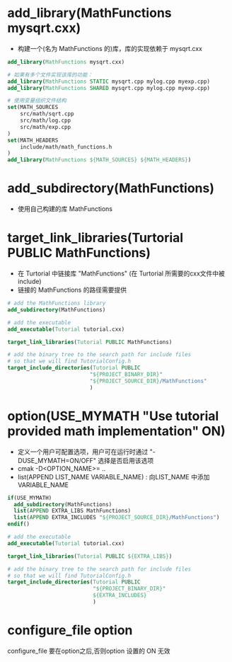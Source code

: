 # add_library(MathFunctions mysqrt.cxx)

- 构建一个(名为 MathFunctions 的)库，库的实现依赖于 mysqrt.cxx

~~~cmake
add_library(MathFunctions mysqrt.cxx)

# 如果有多个文件实现该库的功能：
add_library(MathFunctions STATIC mysqrt.cpp mylog.cpp myexp.cpp)
add_library(MathFunctions SHARED mysqrt.cpp mylog.cpp myexp.cpp)

# 使用变量组织文件结构
set(MATH_SOURCES
    src/math/sqrt.cpp
    src/math/log.cpp
    src/math/exp.cpp
)
set(MATH_HEADERS
    include/math/math_functions.h
)
add_library(MathFunctions ${MATH_SOURCES} ${MATH_HEADERS})
~~~

# add_subdirectory(MathFunctions)
- 使用自己构建的库 MathFunctions

# target_link_libraries(Turtorial PUBLIC MathFunctions)
- 在 Turtorial 中链接库 "MathFunctions" (在 Turtorial 所需要的cxx文件中被include)
- 链接的 MathFunctions 的路径需要提供
~~~cmake
# add the MathFunctions library
add_subdirectory(MathFunctions)

# add the executable
add_executable(Tutorial tutorial.cxx)

target_link_libraries(Tutorial PUBLIC MathFunctions)

# add the binary tree to the search path for include files
# so that we will find TutorialConfig.h
target_include_directories(Tutorial PUBLIC
                          "${PROJECT_BINARY_DIR}"
                          "${PROJECT_SOURCE_DIR}/MathFunctions"
                          )
~~~

# option(USE_MYMATH "Use tutorial provided math implementation" ON)
- 定义一个用户可配置选项，用户可在运行时通过 "-DUSE_MYMATH=ON/OFF" 选择是否启用该选项 
- cmak -D<OPTION_NAME>=<VALUE> ..
- list(APPEND LIST_NAME VARIABLE_NAME) : 向LIST_NAME 中添加 VARIABLE_NAME

~~~cmake 
if(USE_MYMATH)
  add_subdirectory(MathFunctions)
  list(APPEND EXTRA_LIBS MathFunctions)
  list(APPEND EXTRA_INCLUDES "${PROJECT_SOURCE_DIR}/MathFunctions")
endif()

# add the executable
add_executable(Tutorial tutorial.cxx)

target_link_libraries(Tutorial PUBLIC ${EXTRA_LIBS})

# add the binary tree to the search path for include files
# so that we will find TutorialConfig.h
target_include_directories(Tutorial PUBLIC
                           "${PROJECT_BINARY_DIR}"
                           ${EXTRA_INCLUDES}
                           )
~~~

# configure_file option 
configure_file 要在option之后,否则option 设置的 ON 无效
